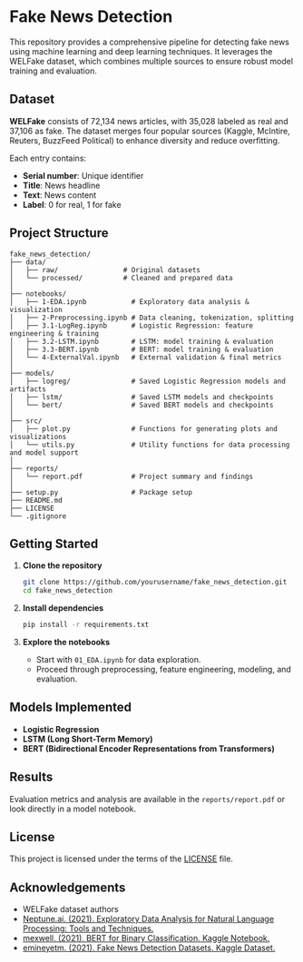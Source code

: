 # Fake News Detection

This repository provides a comprehensive pipeline for detecting fake news using machine learning and deep learning techniques. It leverages the WELFake dataset, which combines multiple sources to ensure robust model training and evaluation.

## Dataset

**WELFake** consists of 72,134 news articles, with 35,028 labeled as real and 37,106 as fake. The dataset merges four popular sources (Kaggle, McIntire, Reuters, BuzzFeed Political) to enhance diversity and reduce overfitting.

Each entry contains:
- **Serial number**: Unique identifier
- **Title**: News headline
- **Text**: News content
- **Label**: 0 for real, 1 for fake

## Project Structure

```
fake_news_detection/
├── data/
│   ├── raw/                # Original datasets
│   └── processed/          # Cleaned and prepared data
│
├── notebooks/
│   ├── 1-EDA.ipynb           # Exploratory data analysis & visualization
│   ├── 2-Preprocessing.ipynb # Data cleaning, tokenization, splitting
│   ├── 3.1-LogReg.ipynb      # Logistic Regression: feature engineering & training
│   ├── 3.2-LSTM.ipynb        # LSTM: model training & evaluation
│   ├── 3.3-BERT.ipynb        # BERT: model training & evaluation
│   └── 4-ExternalVal.ipynb   # External validation & final metrics
│
├── models/
│   ├── logreg/               # Saved Logistic Regression models and artifacts
│   ├── lstm/                 # Saved LSTM models and checkpoints
│   └── bert/                 # Saved BERT models and checkpoints
│
├── src/
│   ├── plot.py               # Functions for generating plots and visualizations
│   └── utils.py              # Utility functions for data processing and model support
│
├── reports/
│   └── report.pdf            # Project summary and findings
│
├── setup.py                  # Package setup
├── README.md
├── LICENSE
└── .gitignore
```

## Getting Started

1. **Clone the repository**
    ```bash
    git clone https://github.com/yourusername/fake_news_detection.git
    cd fake_news_detection
    ```

2. **Install dependencies**
    ```bash
    pip install -r requirements.txt
    ```

3. **Explore the notebooks**
    - Start with `01_EDA.ipynb` for data exploration.
    - Proceed through preprocessing, feature engineering, modeling, and evaluation.

## Models Implemented

- **Logistic Regression**
- **LSTM (Long Short-Term Memory)**
- **BERT (Bidirectional Encoder Representations from Transformers)**

## Results

Evaluation metrics and analysis are available in the `reports/report.pdf` or look directly in a model notebook.

## License

This project is licensed under the terms of the [LICENSE](LICENSE) file.

## Acknowledgements

- WELFake dataset authors
- [Neptune.ai. (2021). Exploratory Data Analysis for Natural Language Processing: Tools and Techniques.](https://neptune.ai/blog/exploratory-data-analysis-natural-language-processing-tools)
- [mexwell. (2021). BERT for Binary Classification. Kaggle Notebook.](https://www.kaggle.com/code/mexwell/bert-for-binary-classification/notebook)
- [emineyetm. (2021). Fake News Detection Datasets. Kaggle Dataset.](https://www.kaggle.com/datasets/emineyetm/fake-news-detection-datasets)
